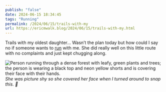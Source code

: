 ```yaml
---
publish: "false"
date: 2024-06-15 18:34:45
tags: "Running"
permalink: /2024/06/15/trails-with-my
url: https://ericmwalk.blog/2024/06/15/trails-with-my.html
---
```


Trails with my oldest daughter… Wasn’t the plan today but how could I say no if someone wants to [run](https://www.strava.com/activities/11659844070) with me. She did really well on this little route with no complaints and just kept chugging along.

![Person running through a dense forest with leafy, green plants and trees; the person is wearing a black top and neon yellow shorts and is covering their face with their hands.](https://ericmwalk.blog/uploads/2024/img-0348.jpeg)
*She was picture shy so she covered her face when I turned around to snap this. 📸*